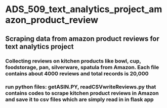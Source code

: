 # ADS_509_text_analytics_project_amazon_product_review
## Scraping data from amazon product reviews for text analytics project
### Collecting reviews on kitchen products like bowl, cup, foodstorage, pan, silverware, spatula from Amazon. Each file contains about 4000 reviews and total records is 20,000
### run python files: getASIN.PY, readCSVwriteReviews.py that contains codes to scrape kitchen product reviews in Amazon and save it to csv files which are simply read in in flask app
